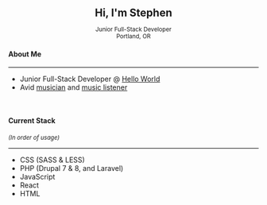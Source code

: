 <div>
<h2 style="margin: 0; text-align: center;">Hi, I'm Stephen</h2>
<p style="text-align: center;">
    <small>Junior Full-Stack Developer</small><br />
    <small >Portland, OR</small>
</p>
</div>

<h4>About Me</h4>
<hr style="background: #000;">
<ul style="margin-bottom: 50px">
    <li>Junior Full-Stack Developer @ <a href="https://helloworlddevs.com">Hello World</a></li>
    <li>Avid <a href="https://maestus.bandcamp.com/">musician</a> and <a href="https://open.spotify.com/user/parkhum123?si=MxGhA8BPTNmZOVUiHxGgEQ">music listener</a></li>
</ul>

<h4>Current Stack</h4>
<small><em>(In order of usage)</em></small>
<hr style="background: #000;">
<ul style="margin-bottom: 50px">
    <li>CSS (SASS & LESS)</li>
    <li>PHP (Drupal 7 & 8, and Laravel)</li>
    <li>JavaScript</li>
    <li>React</li>
    <li>HTML</li>
</ul>

